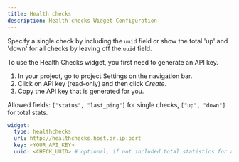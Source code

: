 ```yaml
---
title: Health checks
description: Health checks Widget Configuration
---
```


Specify a single check by including the `uuid` field or show the total 'up' and 'down' for all
checks by leaving off the `uuid` field.

To use the Health Checks widget, you first need to generate an API key.

1. In your project, go to project Settings on the navigation bar.
2. Click on API key (read-only) and then click _Create_.
3. Copy the API key that is generated for you.

Allowed fields: `["status", "last_ping"]` for single checks, `["up", "down"]` for total stats.

```yaml
widget:
  type: healthchecks
  url: http://healthchecks.host.or.ip:port
  key: <YOUR_API_KEY>
  uuid: <CHECK_UUID> # optional, if not included total statistics for all checks is shown
```
